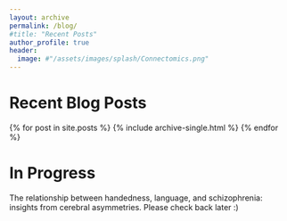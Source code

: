 ```yaml
---
layout: archive
permalink: /blog/
#title: "Recent Posts"
author_profile: true
header:
  image: #"/assets/images/splash/Connectomics.png"
---
```


<div style="text-align:left">
<H1> Recent Blog Posts </H1>
{% for post in site.posts %}
    {% include archive-single.html %}
{% endfor %}

<div style="text-align:left">
<H1> In Progress </H1>
The relationship between handedness, language, and schizophrenia: insights from cerebral asymmetries. Please check back later :)
